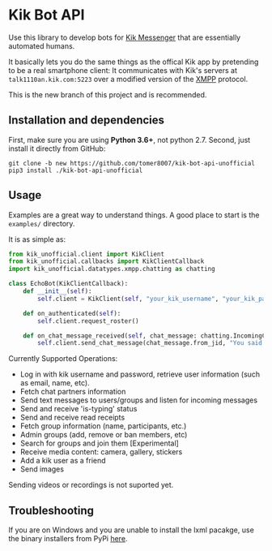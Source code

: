 # Kik Bot API #
Use this library to develop bots for [Kik Messenger](https://www.kik.com) that are essentially automated humans.

It basically lets you do the same things as the offical Kik app by pretending to be a real smartphone client: It communicates with Kik's servers at `talk1110an.kik.com:5223` over a modified version of the [XMPP](https://xmpp.org/about/technology-overview.html) protocol.

This is the new branch of this project and is recommended.
## Installation and dependencies ##
First, make sure you are using **Python 3.6+**, not python 2.7. Second, just install it directly from GitHub:
```
git clone -b new https://github.com/tomer8007/kik-bot-api-unofficial
pip3 install ./kik-bot-api-unofficial
```
## Usage ##
Examples are a great way to understand things. A good place to start is the `examples/` directory. 

It is as simple as:
```python
from kik_unofficial.client import KikClient
from kik_unofficial.callbacks import KikClientCallback
import kik_unofficial.datatypes.xmpp.chatting as chatting

class EchoBot(KikClientCallback):
    def __init__(self):
        self.client = KikClient(self, "your_kik_username", "your_kik_password")

    def on_authenticated(self):
        self.client.request_roster()

    def on_chat_message_received(self, chat_message: chatting.IncomingChatMessage):
        self.client.send_chat_message(chat_message.from_jid, "You said \"" + chat_message.body + "\"!")
```
Currently Supported Operations:
- Log in with kik username and password, retrieve user information (such as email, name, etc).
- Fetch chat partners information
- Send text messages to users/groups and listen for incoming messages
- Send and receive 'is-typing' status
- Send and receive read receipts
- Fetch group information (name, participants, etc.)
- Admin groups (add, remove or ban members, etc)
- Search for groups and join them [Experimental]
- Receive media content: camera, gallery, stickers
- Add a kik user as a friend
- Send images

Sending videos or recordings is not suported yet.

## Troubleshooting
If you are on Windows and you are unable to install the lxml pacakge, use the binary installers from PyPi [here](https://pypi.python.org/pypi/lxml/3.3.5#downloads).
